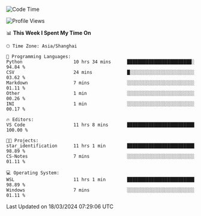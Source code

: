<!--START_SECTION:waka-->
![Code Time](http://img.shields.io/badge/Code%20Time-1%2C545%20hrs%2043%20mins-blue)

![Profile Views](http://img.shields.io/badge/Profile%20Views-0-blue)

📊 **This Week I Spent My Time On** 

```text
🕑︎ Time Zone: Asia/Shanghai

💬 Programming Languages: 
Python                   10 hrs 34 mins      ████████████████████████░   94.84 % 
CSV                      24 mins             █░░░░░░░░░░░░░░░░░░░░░░░░   03.62 % 
Markdown                 7 mins              ░░░░░░░░░░░░░░░░░░░░░░░░░   01.11 % 
Other                    1 min               ░░░░░░░░░░░░░░░░░░░░░░░░░   00.26 % 
INI                      1 min               ░░░░░░░░░░░░░░░░░░░░░░░░░   00.17 % 

🔥 Editors: 
VS Code                  11 hrs 8 mins       █████████████████████████   100.00 % 

🐱‍💻 Projects: 
star_identification      11 hrs 1 min        █████████████████████████   98.89 % 
CS-Notes                 7 mins              ░░░░░░░░░░░░░░░░░░░░░░░░░   01.11 % 

💻 Operating System: 
WSL                      11 hrs 1 min        █████████████████████████   98.89 % 
Windows                  7 mins              ░░░░░░░░░░░░░░░░░░░░░░░░░   01.11 % 
```


 Last Updated on 18/03/2024 07:29:06 UTC
<!--END_SECTION:waka-->